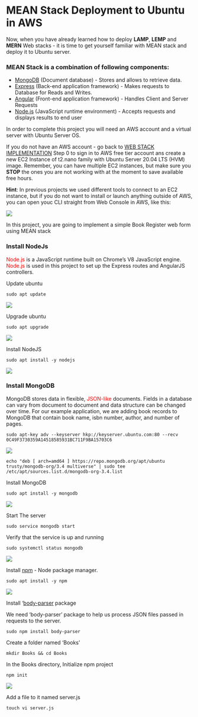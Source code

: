 # MEAN Stack Deployment to Ubuntu in AWS
Now, when you have already learned how to deploy **LAMP**, **LEMP** and **MERN** Web stacks - it is time to get yourself familiar with MEAN stack and deploy it to Ubuntu server.

### MEAN Stack is a combination of following components:
- [MongoDB](https://www.mongodb.com/) (Document database) - Stores and allows to retrieve data.
- [Express](https://expressjs.com/) (Back-end application framework) - Makes requests to Database for Reads and Writes.
- [Angular](https://angular.io/) (Front-end application framework) - Handles Client and Server Requests
- [Node.js](https://nodejs.org/en/) (JavaScript runtime environment) - Accepts requests and displays results to end user

In order to complete this project you will need an AWS account and a virtual server with Ubuntu Server OS.

If you do not have an AWS account - go back to [WEB STACK IMPLEMENTATION](https://github.com/samuelbartels20/web-stack-implementation) Step 0 to sign in to AWS free tier account ans create a new EC2 Instance of t2.nano family with Ubuntu Server 20.04 LTS (HVM) image. Remember, you can have multiple EC2 instances, but make sure you **STOP** the ones you are not working with at the moment to save available free hours.

**Hint**: In previous projects we used different tools to connect to an EC2 instance, but if you do not want to install or launch anything outside of AWS, you can open youc CLI straight from Web Console in AWS, like this:

![](./images/ec2.gif)

In this project, you are going to implement a simple Book Register web form using MEAN stack

### Install NodeJs
<span style="color:red">Node.js</span> is a JavaScript runtime built on Chrome’s V8 JavaScript engine. <span style="color:red">Node.js</span> is used in this project to set up the Express routes and AngularJS controllers.

Update ubuntu
```
sudo apt update
```
![](./images/update.png)

Upgrade ubuntu
```
sudo apt upgrade
```
![](./images/upgrade.png)

Install NodeJS
```
sudo apt install -y nodejs
```
![](./images/node.png)

###  Install MongoDB
MongoDB stores data in flexible, <span style="color:red">JSON-like</span> documents. Fields in a database can vary from document to document and data structure can be changed over time. For our example application, we are adding book records to MongoDB that contain book name, isbn number, author, and number of pages.
```
sudo apt-key adv --keyserver hkp://keyserver.ubuntu.com:80 --recv 0C49F3730359A14518585931BC711F9BA15703C6
```
![](./images/key.png)

```
echo "deb [ arch=amd64 ] https://repo.mongodb.org/apt/ubuntu trusty/mongodb-org/3.4 multiverse" | sudo tee /etc/apt/sources.list.d/mongodb-org-3.4.list
```

Install MongoDB
```
sudo apt install -y mongodb
```
![](./images/mongo.png)

Start The server
```
sudo service mongodb start
```

Verify that the service is up and running
```
sudo systemctl status mongodb
```
![](./images/verify.png)

Install [npm](https://www.npmjs.com) - Node package manager.
```
sudo apt install -y npm
```
![](./images/npm.png)

Install ‘[body-parser](https://www.npmjs.com/package/body-parser) package

We need ‘body-parser’ package to help us process JSON files passed in requests to the server.
```
sudo npm install body-parser
```

Create a folder named ‘Books’
```
mkdir Books && cd Books
```

In the Books directory, Initialize npm project
```
npm init
```
![](./images/init.png)

Add a file to it named server.js
```
touch vi server.js
```
